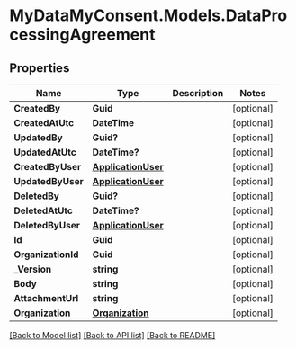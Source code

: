 # MyDataMyConsent.Models.DataProcessingAgreement

## Properties

Name | Type | Description | Notes
------------ | ------------- | ------------- | -------------
**CreatedBy** | **Guid** |  | [optional] 
**CreatedAtUtc** | **DateTime** |  | [optional] 
**UpdatedBy** | **Guid?** |  | [optional] 
**UpdatedAtUtc** | **DateTime?** |  | [optional] 
**CreatedByUser** | [**ApplicationUser**](ApplicationUser.md) |  | [optional] 
**UpdatedByUser** | [**ApplicationUser**](ApplicationUser.md) |  | [optional] 
**DeletedBy** | **Guid?** |  | [optional] 
**DeletedAtUtc** | **DateTime?** |  | [optional] 
**DeletedByUser** | [**ApplicationUser**](ApplicationUser.md) |  | [optional] 
**Id** | **Guid** |  | [optional] 
**OrganizationId** | **Guid** |  | [optional] 
**_Version** | **string** |  | [optional] 
**Body** | **string** |  | [optional] 
**AttachmentUrl** | **string** |  | [optional] 
**Organization** | [**Organization**](Organization.md) |  | [optional] 

[[Back to Model list]](../README.md#documentation-for-models) [[Back to API list]](../README.md#documentation-for-api-endpoints) [[Back to README]](../README.md)

